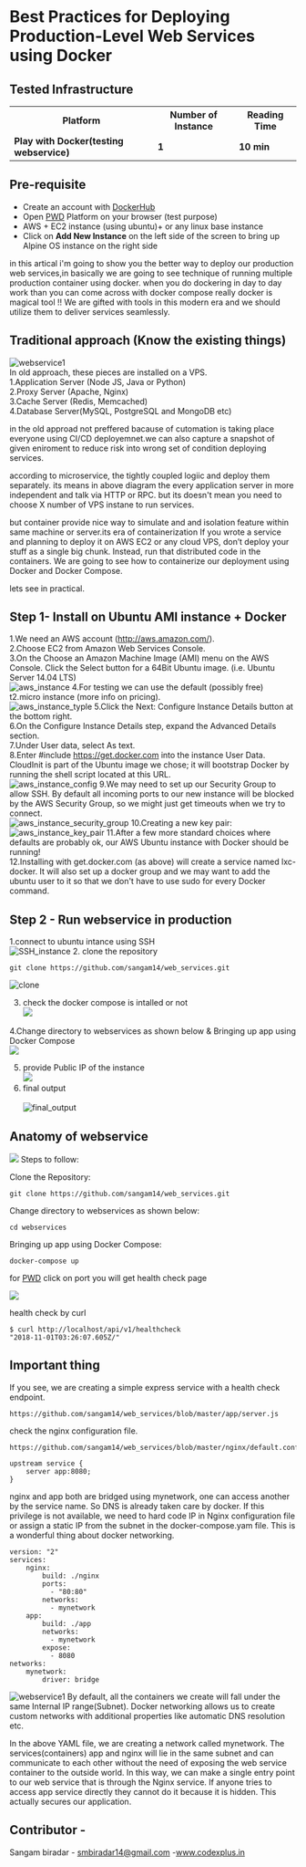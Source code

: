# Best Practices for Deploying Production-Level Web Services using Docker

## Tested Infrastructure

<table class="tg">
  <tr>
    <th class="tg-yw4l"><b>Platform</b></th>
    <th class="tg-yw4l"><b>Number of Instance</b></th>
    <th class="tg-yw4l"><b>Reading Time</b></th>
    
  </tr>
  <tr>
    <td class="tg-yw4l"><b> Play with Docker(testing webservice)</b></td>
    <td class="tg-yw4l"><b>1</b></td>
    <td class="tg-yw4l"><b>10 min</b></td>
    
  </tr>
  
</table>

## Pre-requisite

- Create an account with [DockerHub](https://hub.docker.com)
- Open [PWD](https://labs.play-with-docker.com/) Platform on your browser (test purpose)
- AWS + EC2 instance (using ubuntu)+ or any linux base instance 
- Click on **Add New Instance** on the left side of the screen to bring up Alpine OS instance on the right side



in this artical i'm going to show you the better way to deploy our production web services,in basically we are going to see technique of running multiple production container using docker.
when you do dockering in day to day work than you can come across with docker compose really docker is magical tool !!
We are gifted with tools in this modern era and we should utilize them to deliver services seamlessly.

## Traditional approach (Know the existing things)

![webservice1](https://github.com/sangam14/web_services/blob/master/web-services2.png)
<br>
In old approach, these pieces are installed on a VPS.<br>
1.Application Server (Node JS, Java or Python)<br>
2.Proxy Server (Apache, Nginx)<br>
3.Cache Server (Redis, Memcached)<br>
4.Database Server(MySQL, PostgreSQL and MongoDB etc)<br>

in the old approad not preffered bacause of cutomation is taking place everyone using CI/CD deployemnet.we can also capture a snapshot of given eniroment to reduce risk into wrong set of condition deploying services.

according to microservice, the tightly coupled logiic and deploy them separately. its means in above diagram the every application server in more independent and talk via HTTP or RPC. but its doesn't mean you need to choose X number of VPS instane to run services.

but container provide nice way to simulate and and isolation feature within same machine or server.its era of containerization 
If you wrote a service and planning to deploy it on AWS EC2 or any cloud VPS, don’t deploy your stuff as a single big chunk. Instead, run that distributed code in the containers. We are going to see how to containerize our deployment using Docker and Docker Compose.

lets see in practical.

## Step 1- Install on Ubuntu AMI instance + Docker
   1.We need an AWS account (http://aws.amazon.com/).<br>
   2.Choose EC2 from Amazon Web Services Console.<br>
   3.On the Choose an Amazon Machine Image (AMI) menu on the AWS Console. Click the Select button for a 64Bit Ubuntu image. (i.e. Ubuntu Server 14.04 LTS)<br>
   ![aws_instance](https://github.com/sangam14/web_services/blob/master/output-1.png)
   4.For testing we can use the default (possibly free) t2.micro instance (more info on pricing).<br>
   ![aws_instance_typle](https://github.com/sangam14/web_services/blob/master/output-2.png)
   5.Click the Next: Configure Instance Details button at the bottom right.<br>
   6.On the Configure Instance Details step, expand the Advanced Details section.<br>
   7.Under User data, select As text.<br>
   8.Enter #include https://get.docker.com into the instance User Data. CloudInit is part of the Ubuntu image we chose; it will bootstrap Docker by running the shell script located at this URL.<br>
  ![aws_instance_config](https://github.com/sangam14/web_services/blob/master/output-3.png)
   9.We may need to set up our Security Group to allow SSH. By default all incoming ports to our new instance will be blocked by the AWS Security Group, so we might just get timeouts when we try to connect.<br>
   ![aws_instance_security_group](https://github.com/sangam14/web_services/blob/master/output-4.png)
   10.Creating a new key pair:<br>
   ![aws_instance_key_pair](https://github.com/sangam14/web_services/blob/master/output-5.png)
   11.After a few more standard choices where defaults are probably ok, our AWS Ubuntu instance with Docker should be running!<br>
   12.Installing with get.docker.com (as above) will create a service named lxc-docker. It will also set up a docker group and we may want to add the ubuntu user to it so that we don't have to use sudo for every Docker command.<br>

## Step 2 - Run webservice in production 
   1.connect to ubuntu intance using SSH<br>
 ![SSH_instance](https://github.com/sangam14/web_services/blob/master/output-6.png)
   2. clone the repository 
   ```
git clone https://github.com/sangam14/web_services.git
```
![clone](https://github.com/sangam14/web_services/blob/master/output-8.png)

  3. check the docker compose is intalled or not <br>
  ![](https://github.com/sangam14/web_services/blob/master/output-9.png)
  
  4.Change directory to webservices as shown below & 
Bringing up app using Docker Compose<br>
![](https://github.com/sangam14/web_services/blob/master/output-10.png)

 5. provide Public IP of the instance <br>
 ![](https://github.com/sangam14/web_services/blob/master/output%2011.png)
 6. final output <br>  
![final_output](https://github.com/sangam14/web_services/blob/master/output%20-%207.png)



## Anatomy of webservice 

![](https://github.com/sangam14/web_services/blob/master/web-service3.png)
Steps to follow:


Clone the Repository:

```
git clone https://github.com/sangam14/web_services.git
```

Change directory to webservices as shown below:


```
cd webservices 
```

Bringing up app using Docker Compose:
 
```
docker-compose up 
```

for [PWD](https://labs.play-with-docker.com/) click on port you will get health check page 

![](https://github.com/sangam14/web_services/blob/master/web-service-4.png)


health check by curl 

```
$ curl http://localhost/api/v1/healthcheck
"2018-11-01T03:26:07.605Z/"
```
## Important thing

If you see, we are creating a simple express service with a health check endpoint.
```
https://github.com/sangam14/web_services/blob/master/app/server.js

```

check the nginx configuration file.
```
https://github.com/sangam14/web_services/blob/master/nginx/default.conf
```

```
upstream service { 
    server app:8080;
}
```
nginx and app both are bridged using mynetwork, one can access another by the service name. So DNS is already taken care by docker. If this privilege is not available, we need to hard code IP in Nginx configuration file or assign a static IP from the subnet in the docker-compose.yam file. This is a wonderful thing about docker networking.

```
version: "2"
services:
    nginx:
        build: ./nginx
        ports:
          - "80:80"
        networks:
          - mynetwork
    app:
        build: ./app
        networks:
          - mynetwork
        expose: 
          - 8080
networks:
    mynetwork: 
        driver: bridge
```

![webservice1](https://github.com/sangam14/web_services/blob/master/web-services1.png)
By default, all the containers we create will fall under the same Internal IP range(Subnet). Docker networking allows us to create custom networks with additional properties like automatic DNS resolution etc.

In the above YAML file, we are creating a network called mynetwork. The services(containers) app and nginx will lie in the same subnet and can communicate to each other without the need of exposing the web service container to the outside world. In this way, we can make a single entry point to our web service that is through the Nginx service. If anyone tries to access app service directly they cannot do it because it is hidden. This actually secures our application.

## Contributor - 

Sangam biradar - smbiradar14@gmail.com -www.codexplus.in 
